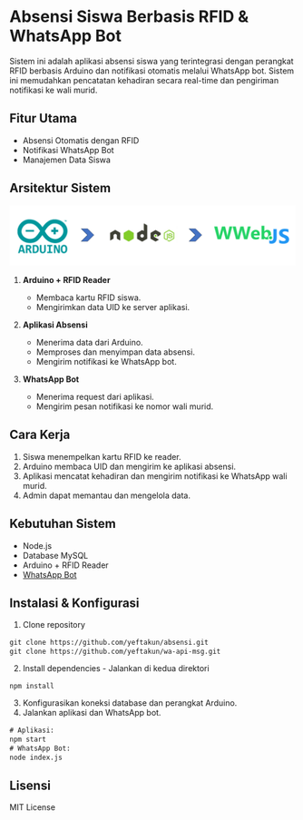# Absensi Siswa Berbasis RFID & WhatsApp Bot

Sistem ini adalah aplikasi absensi siswa yang terintegrasi dengan perangkat RFID berbasis Arduino dan notifikasi otomatis melalui WhatsApp bot. Sistem ini memudahkan pencatatan kehadiran secara real-time dan pengiriman notifikasi ke wali murid.

## Fitur Utama

- Absensi Otomatis dengan RFID
- Notifikasi WhatsApp Bot
- Manajemen Data Siswa

## Arsitektur Sistem

![Arsitektur Sistem](/my_requirements/image.png)

1. **Arduino + RFID Reader**  
   - Membaca kartu RFID siswa.
   - Mengirimkan data UID ke server aplikasi.

2. **Aplikasi Absensi**  
   - Menerima data dari Arduino.
   - Memproses dan menyimpan data absensi.
   - Mengirim notifikasi ke WhatsApp bot.

3. **WhatsApp Bot**  
   - Menerima request dari aplikasi.
   - Mengirim pesan notifikasi ke nomor wali murid.

## Cara Kerja

1. Siswa menempelkan kartu RFID ke reader.
2. Arduino membaca UID dan mengirim ke aplikasi absensi.
3. Aplikasi mencatat kehadiran dan mengirim notifikasi ke WhatsApp wali murid.
4. Admin dapat memantau dan mengelola data.

## Kebutuhan Sistem

- Node.js
- Database MySQL
- Arduino + RFID Reader
- [WhatsApp Bot](https://github.com/yeftakun/wa-api-msg.git)

## Instalasi & Konfigurasi

1. Clone repository
```
git clone https://github.com/yeftakun/absensi.git
git clone https://github.com/yeftakun/wa-api-msg.git
```
2. Install dependencies - Jalankan di kedua direktori
```
npm install
```
3. Konfigurasikan koneksi database dan perangkat Arduino.
4. Jalankan aplikasi dan WhatsApp bot.
```
# Aplikasi:
npm start
# WhatsApp Bot:
node index.js
```

## Lisensi

MIT License
